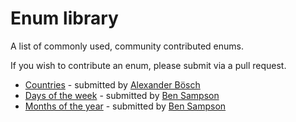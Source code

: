 # Enum library

A list of commonly used, community contributed enums.

If you wish to contribute an enum, please submit via a pull request.

- [Countries](https://gist.github.com/sirthxalot/24507fb57964d1b7b660f08fdfebf9ce) - submitted by [Alexander Bösch](https://github.com/sirthxalot)
- [Days of the week](https://gist.github.com/BenSampo/84ffa24efe2b1bc719aba8d1e666b7c3) - submitted by [Ben Sampson](https://github.com/bensampo)
- [Months of the year](https://gist.github.com/BenSampo/46e620affe0e97e489e35e8bce914920) - submitted by [Ben Sampson](https://github.com/bensampo)
